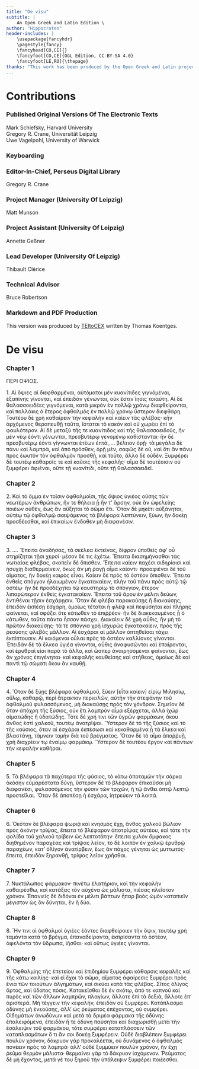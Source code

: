 ```yaml
---
title: "De visu"
subtitle: |
	An Open Greek and Latin Edition \ 
author: "Hippocrates"
header-includes: | 
	\usepackage{fancyhdr}
	\pagestyle{fancy}
	\fancyhead[CO,CE]{}
	\fancyfoot[CO,CE]{OGL Edition, CC-BY-SA 4.0}
	\fancyfoot[LE,RO]{\thepage}
thanks: "This work has been produced by the Open Greek and Latin project through the help of volunteers. See contributions for details."
...
```


# Contributions


### Published Original Versions Of The Electronic Texts

Mark Schiefsky, Harvard University  
Gregory R. Crane, Universität Leipzig  
Uwe Vagelpohl, University of Warwick  
  
### Keyboarding

### Editor-In-Chief, Perseus Digital Library

Gregory R. Crane  
  
### Project Manager (University Of Leipzig)

Matt Munson  
  
### Project Assistant (University Of Leipzig)

Annette Geßner  
  
### Lead Developer (University Of Leipzig)

Thibault Clérice  
  
### Technical Advisor

Bruce Robertson  
  
### Markdown and PDF Production

This version was produced by [TEItoCEX](https://github.com/ThomasK81/TEItoCEX) written by Thomas Koentges.

# De visu

### Chapter 1

<head>ΠΕΡΙ ΟΨΙΟΣ.</head>
                    <p>1. Αἱ ὄψιες αἱ διεφθαρμέναι, αὐτόματοι μὲν κυανίτιδες γιγνόμεναι,
                        <lb/>ἐξαπίνης γίνονται, καὶ ἐπειδὰν γένωνται, οὐκ ἔστιν ἴησις <lb/>τοιαύτη.
                        Αἱ δὲ θαλασσοειδέες γιγνόμεναι, κατὰ μικρὸν ἐν πολλῷ <lb/>χρόνῳ
                        διαφθείρονται, καὶ πολλάκις ὁ ἕτερος ὀφθαλμὸς ἐν πολλῷ <lb/>χρόνῳ ὕστερον
                        διεφθάρη. Τουτέου δὲ χρὴ καθαίρειν τὴν κεφαλὴν <lb/>καὶ καίειν τὰς φλέβας·
                        κἢν ἀρχόμενος θεραπευθῇ ταῦτα, ἵσταται <lb/>τὸ κακὸν καὶ οὐ χωρέει ἐπὶ τὸ
                        φαυλότερον. Αἱ δὲ μεταξὺ τῆς τε <lb/>κυανίτιδος καὶ τῆς θαλασσοειδοῦς, ἢν
                        μὲν νέῳ ἐόντι γένωνται, <lb/>πρεσβυτέρῳ γενομένῳ καθίστανται· ἢν δὲ
                        πρεσβυτέρῳ ἐόντι γίγνωνται <lb/>ἐτέων ἑπτὰ,.... βέλτιον ὁρῇ· τὰ μεγάλα δὲ
                        πάνυ καὶ <lb/>λαμπρὰ, καὶ ἀπὸ πρόσθεν, ὁρῇ μὲν, σαφῶς δὲ οὐ, καὶ ὅτι ἂν
                        <lb/>πάνυ πρὸς ἑωυτὸν τὸν ὀφθαλμὸν προσθῇ, καὶ τοῦτο, ἄλλο δὲ <lb/>οὐδέν.
                        Ξυμφέρει δὲ τουτέῳ κάθαρσίς τε καὶ καῦσις τῆς κεφαλῆς· <lb/>αἷμα δὲ
                        τουτέοισιν οὐ ξυμφέρει ἀφιέναι, οὔτε τῇ κυανίτιδι, οὔτε τῇ
                        <lb/>θαλασσοειδεῖ. </p>


### Chapter 2

<p>2. Καὶ τὸ ὄμμα ἐν τοῖσιν ὀφθαλμοῖσι, τῆς ὄψιος ὑγιέος οὔσης <lb/>τῶν νεωτέρων
                        ἀνθρώπων, ἤν τε θήλεια ᾖ ἤν τ’ ἄρσην, οὐκ ἂν <pb n="154"/> ὠφελείης ποιέων
                        οὐθὲν, ἕως ἂν αὔξηται τὸ σῶμα ἔτι. Ὅταν δὲ <lb/>μηκέτι αὐξάνηται, αὐτέῳ τῷ
                        ὀφθαλμῷ σκεψάμενος τὰ βλέφαρα λεπτύνειν, <lb/>ξύων, ἢν δοκέῃ προσδέεσθαι,
                        καὶ ἐπικαίων ἔνδοθεν μὴ <lb/>διαφανέσιν. </p>


### Chapter 3

<p>3. .... Ἔπειτα ἀναδήσας, τὰ σκέλεα ἐκτείνας, δίφρον ὑποθεὶς <lb/>ἀφ’ οὗ
                        στηρίζηται τῇσι χερσί· μέσον δέ τις ἐχέτω. Ἔπειτα <lb/>διασημήνασθαι τὰς
                        νωτιαίας φλέβας, σκοπεῖν δὲ ὄπισθεν. Ἔπειτα <lb/>καίειν παχέσι σιδηρίοισι
                        καὶ ἡσυχίῃ διαθερμαίνειν, ὅκως ἂν μὴ <lb/>ῥαγῇ αἷμα καίοντι· προαφιέναι δὲ
                        τοῦ αἵματος, ἢν δοκέῃ καιρὸς <lb/>εἶναι. Καίειν δὲ πρὸς τὸ ὀστέον ὄπισθεν.
                        Ἔπειτα ἐνθεὶς σπόγγον <lb/>ἠλαιωμένον ἐγκατακαίειν, πλὴν τοῦ πάνυ πρὸς αὐτῷ
                        τῷ ὀστέῳ· ἢν <lb/>δὲ προσδέχηται τῷ καυστηρίῳ τὸ σπόγγιον, ἕτερον
                        λιπαρώτερον <lb/>ἐνθεὶς ἐγκατακαίειν. Ἔπειτα τοῦ ἄρου ἐν μέλιτι δεύων,
                        ἐντιθέναι <lb/>τῇσιν ἐσχάρῃσιν. Ὅταν δὲ φλέβα παρακαύσῃς ἢ διακαύσῃς,
                        <lb/>ἐπειδὰν ἐκπέσῃ ἐσχάρη, ὁμοίως τέταται ἡ φλὲψ καὶ πεφύσηται καὶ <pb n="156"/> πλήρης φαίνεται, καὶ σφύζει ὅτε κάτωθεν τὸ ἐπιῤῥέον· ἢν δὲ
                        διακεκαυμένος <lb/>ᾖ ὁ κάτωθεν, ταῦτα πάντα ἧσσον πάσχει. Διακαίειν δὲ
                        <lb/>χρὴ αὖθις, ἢν μὴ τὸ πρῶτον διακαύσῃς· τά τε σπόγγια χρὴ <lb/>ἰσχυρῶς
                        ἐγκατακαίειν, πρὸς τῆς ῥεούσης φλεβὸς μᾶλλον. Αἱ ἐσχάραι <lb/>αἱ μᾶλλον
                        ὀπτηθεῖσαι τάχει ἐκπίπτουσιν. Αἱ καιόμεναι <lb/>οὖλαι πρὸς τὸ ὀστέον
                        καλλίονες γίνονται. Ἐπειδὰν δὲ τὰ ἕλκεα <lb/>ὑγιέα γίνονται, αὖθις
                        ἀναφυσῶνται καὶ ἐπαίρονται, καὶ ἐρυθραί <lb/>εἰσι παρὰ τὸ ἄλλο, καὶ ὥσπερ
                        ἀναιρησόμεναι φαίνονται, ἕως ἂν <lb/>χρόνος ἐπιγένηται· καὶ κεφαλῆς
                        καυθείσης καὶ στήθεος, ὁμοίως δὲ <lb/>καὶ παντὶ τῷ σώματι ὅκου ἂν καυθῇ.
                    </p>


### Chapter 4

<p>4. Ὅταν δὲ ξύῃς βλέφαρα ὀφθαλμοῦ, ξύειν [εἶτα καίειν] εἰρίῳ <lb/>Μιλησίῳ,
                        οὔλῳ, καθαρῷ, περὶ ἄτρακτον περιειλῶν, αὐτὴν τὴν <lb/>στεφάνην τοῦ ὀφθαλμοῦ
                        φυλασσόμενος, μὴ διακαύσῃς πρὸς τὸν <lb/>χόνδρον. Σημεῖον δὲ ὅταν ἀπόχρη τῆς
                        ξύσιος, οὐκ ἔτι λαμπρὸν <lb/>αἷμα εξέρχεται, ἀλλὰ ἰχὼρ αἱματώδης ἢ ὑδατώδης.
                        Τότε δὲ χρή <lb/>τινι τῶν ὑγρῶν φαρμάκων, ὅκου ἄνθος ἐστὶ χαλκοῦ, τουτέῳ
                        ἀνατρῖψαι. <lb/>Ὕστερον δὲ τὸ τῆς ξύσιος καὶ τὸ τῆς καύσιος, ὅταν αἱ
                        <lb/>ἐσχάραι ἐκπέσωσι καὶ κεκαθαρμένα ᾖ τὰ ἕλκεα καὶ βλαστάνῃ, τάμνειν
                        <lb/>τομὴν διὰ τοῦ βρέγματος. Ὅταν δὲ τὸ αἷμα ἀποῤῥυῇ, χρὴ <lb/>διαχρίειν τῳ
                        ἐναίμῳ φαρμάκῳ. Ὕστερον δὲ τουτέου ἔργον καὶ <lb/>πάντων τὴν κεφαλὴν
                        καθῆραι. </p>


### Chapter 5

<p>5. Τὰ βλέφαρα τὰ παχύτερα τῆς φύσιος, τὸ κάτω ἀποταμὼν <pb n="158"/> τὴν
                        σάρκα ὁκόσην εὐμαρέστατα δύνῃ, ὕστερον δὲ τὸ βλέφαρον <lb/>ἐπικαῦσαι μὴ
                        διαφανέσι, φυλασσόμενος τὴν φύσιν τῶν τριχῶν, ἢ <lb/>τῷ ἄνθει ὀπτῷ λεπτῷ
                        προστεῖλαι. Ὅταν δὲ ἀποπέσῃ ἡ ἐσχάρα, <lb/>ἰητρεύειν τὰ λοιπά. </p>


### Chapter 6

<p>6. Ὁκόταν δὲ βλέφαρα ψωριᾷ καὶ κνησμὸς ἔχῃ, ἄνθος χαλκοῦ <lb/>βώλιον πρὸς
                        ἀκόνην τρίψας, ἔπειτα τὸ βλέφαρον ἀποτρίψας αὐτέου, <lb/>καὶ τότε τὴν φολίδα
                        τοῦ χαλκοῦ τρίβειν ὡς λεπτοτάτην· ἔπειτα <lb/>χυλὸν ὄμφακος διηθημένον
                        παραχέας καὶ τρίψας λεῖον, τὸ δὲ λοιπὸν <lb/>ἐν χαλκῷ ἐρυθρῷ παραχέων, κατ’
                        ὀλίγον ἀνατίρβειν, ἕως ἂν <lb/>πάχος γένηται ὡς μυττωτός· ἔπειτα, ἐπειδὰν
                        ξηρανθῇ, τρίψας <lb/>λεῖον χρῆσθαι. </p>


### Chapter 7

<p>7. Νυκτάλωπος φάρμακον· πινέτω ἐλατήριον, καὶ τὴν κεφαλὴν <lb/>καθαιρέσθω,
                        καὶ κατάξας τὸν αὐχένα ὡς μάλιστα, πιέσας <lb/>πλεῖστον χρόνον. Ἐπανιεὶς δὲ
                        διδόναι ἐν μέλιτι βάπτων ἧπαρ βοὸς <lb/>ὠμὸν καταπιεῖν μέγιστον ὡς ἂν
                        δύνηται, ἓν ἢ δύο. </p>


### Chapter 8

<p>8. Ἤν τινι οἱ ὀφθαλμοὶ ὑγιέες ἐόντες διαφθείροιεν τὴν ὄψιν, <lb/>τουτέῳ χρὴ
                        ταμόντα κατὰ τὸ βρέγμα, ἐπαναδείραντα, ἐκπρίσαντα τὸ <lb/>ὀστέον, ἀφελόντα
                        τὸν ὕδρωπα, ἰῆσθαι· καὶ οὕτως ὑγιέες γίνονται. </p>


### Chapter 9

<p>9. Ὀφθαλμίης τῆς ἐπετείου καὶ ἐπιδημίου ξυμφέρει κάθαρσις <pb n="160"/>
                        κεφαλῆς καὶ τῆς κάτω κοιλίης· καὶ εἰ ἔχοι τὸ σῶμα, αἵματος <lb/>ἀφαίρεσις
                        ξυμφέρει πρὸς ἔνια τῶν τοιούτων ἀλγημάτων, καὶ σικύαι <lb/>κατὰ τὰς φλέβας.
                        Σῖτος ὀλίγος ἄρτος, καὶ ὕδατος πόσις. Κατακεῖσθαι <lb/>δὲ ἐν σκότῳ, ἀπό τε
                        καπνοῦ καὶ πυρὸς καὶ τῶν ἄλλων <lb/>λαμπρῶν, πλαγίων, ἄλλοτε ἐπὶ τὰ δεξιὰ,
                        ἄλλοτε ἐπ’ ἀριστερά. <lb/>Μὴ τέγγειν τὴν κεφαλὴν, ἐπειδὰν οὐ ξυμφέρει.
                        Κατάπλασμα <lb/>ὀδύνης μὴ ἐνεούσης, ἀλλ’ ὡς ῥεύματος ἐπέχοντος, οὐ συμφέρει.
                        <lb/>Οἰδημάτων ἀνωδύνων καὶ μετὰ τὰ δριμέα φάρμακα τῆς ὀδύνης
                        <lb/>ἐπαλειφόμενα, ἐπειδὰν ἥ τε ὀδύνη παύσηται καὶ διαχωρισθῇ <lb/>μετὰ τὴν
                        ἐσάλειψιν τοῦ φαρμάκου, τότε συμφέρει καταπλάσσειν <lb/>τῶν καταπλασμάτων ὅ
                        τι ἄν σοι δοκέῃ ξυμφέρειν. Οὐδὲ διαβλέπειν <lb/>ξυμφέρει πουλὺν χρόνον,
                        δάκρυον γὰρ προκαλέεται, οὐ δυνάμενος <lb/>ὁ ὀφθαλμὸς πονέειν πρὸς τὰ
                        λαμπρά· ἀλλ’ οὐδὲ ξυμμύειν <lb/>πουλὺν χρόνον, ἢν ἔχῃ ῥεῦμα θερμὸν μάλιστα·
                        θερμαίνει γὰρ τὸ <lb/>δάκρυον ἰσχόμενον. Ῥεύματος δὲ μὴ ἔχοντος, μετά γέ του
                        ξηροῦ <lb/>τὴν ὑπάλειψιν ξυμφέρει ποιέεσθαι. </p>

